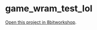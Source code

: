 game_wram_test_lol
=====

[Open this project in 8bitworkshop](http://8bitworkshop.com/redir.html?platform=nes&githubURL=https%3A%2F%2Fgithub.com%2FKrustyKrabbyBoi%2Fgame_wram_test_lol&file=game.c).
